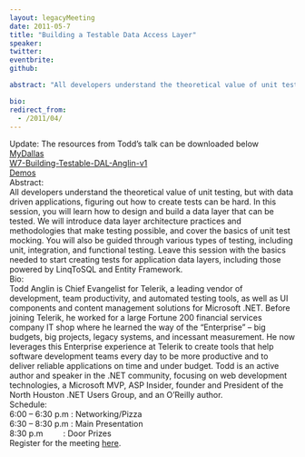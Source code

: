 ```yaml
---
layout: legacyMeeting
date: 2011-05-7
title: "Building a Testable Data Access Layer"
speaker:
twitter:
eventbrite:
github:

abstract: "All developers understand the theoretical value of unit testing, but with data driven applications, figuring out how to create tests can be hard. In this session, you will learn how to design and build a data layer that can be tested. We will introduce data layer architecture practices and methodologies that make testing possible, and cover the basics of unit test mocking. You will also be guided through various types of testing, including unit, integration, and functional testing. Leave this session with the basics needed to start creating tests for application data layers, including those powered by LinqToSQL and Entity Framework."

bio:
redirect_from:
  - /2011/04/
---
```


<div id="_mcePaste">Update: The resources from Todd&#8217;s talk can be downloaded below</div>
<div><a href="http://dallas-csharp-sig.com/wp-content/uploads/2011/04/MyDallas.zip">MyDallas</a></div>
<div><a href="http://dallas-csharp-sig.com/wp-content/uploads/2011/04/W7-Building-Testable-DAL-Anglin-v1.ppt">W7-Building-Testable-DAL-Anglin-v1</a></div>
<div><a href="http://dallas-csharp-sig.com/wp-content/uploads/2011/04/Demos.zip">Demos</a></div>
<div></div>
<div>Abstract:</div>
<div id="_mcePaste">All developers understand the theoretical value of unit testing, but with data driven applications, figuring out how to create tests can be hard. In this session, you will learn how to design and build a data layer that can be tested. We will introduce data layer architecture practices and methodologies that make testing possible, and cover the basics of unit test mocking. You will also be guided through various types of testing, including unit, integration, and functional testing. Leave this session with the basics needed to start creating tests for application data layers, including those powered by LinqToSQL and Entity Framework.</div>
<div id="_mcePaste">Bio:</div>
<div id="_mcePaste">Todd Anglin is Chief Evangelist for Telerik, a leading vendor of development, team productivity, and automated testing tools, as well as UI components and content management solutions for Microsoft .NET. Before joining Telerik, he worked for a large Fortune 200 financial services company IT shop where he learned the way of the &#8220;Enterprise&#8221; &#8211; big budgets, big projects, legacy systems, and incessant measurement. He now leverages this Enterprise experience at Telerik to create tools that help software development teams every day to be more productive and to deliver reliable applications on time and under budget. Todd is an active author and speaker in the .NET community, focusing on web development technologies, a Microsoft MVP, ASP Insider, founder and President of the North Houston .NET Users Group, and an O&#8217;Reilly author.</div>
<div id="_mcePaste">Schedule:</div>
<div id="_mcePaste">6:00 &#8211; 6:30 p.m : Networking/Pizza</div>
<div id="_mcePaste">6:30 &#8211; 8:30 p.m : Main Presentation</div>
<div id="_mcePaste">8:30 p.m &nbsp; &nbsp; &nbsp; &nbsp; : Door Prizes</div>
<div>Register for the meeting <a href="http://www.eventbrite.com/event/1585152233" target="_self">here</a>.</div>

